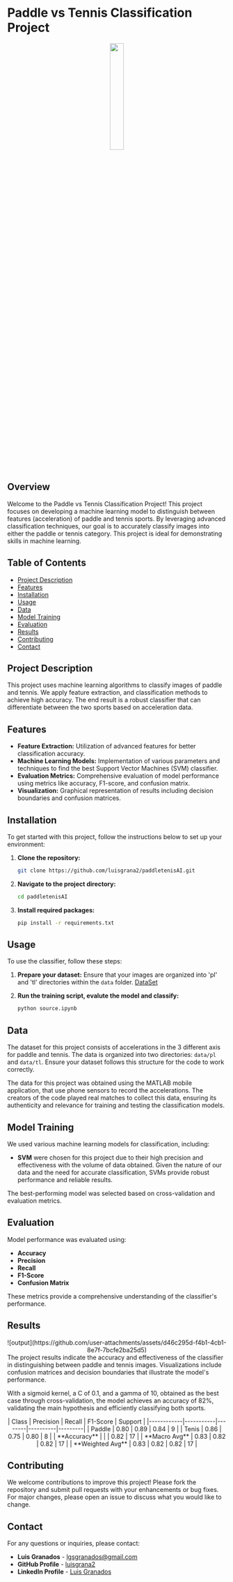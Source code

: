 # Paddle vs Tennis Classification Project


<div align="center">
  <img src="https://github.com/user-attachments/assets/596195ef-cc62-4f76-a22d-ab4018701a60" width="25%" height="25%">
</div>

## Overview

Welcome to the Paddle vs Tennis Classification Project! This project focuses on developing a machine learning model to distinguish between features (acceleration) of paddle and tennis sports. By leveraging advanced classification techniques, our goal is to accurately classify images into either the paddle or tennis category. This project is ideal for demonstrating skills in machine learning.

## Table of Contents

- [Project Description](#project-description)
- [Features](#features)
- [Installation](#installation)
- [Usage](#usage)
- [Data](#data)
- [Model Training](#model-training)
- [Evaluation](#evaluation)
- [Results](#results)
- [Contributing](#contributing)
- [Contact](#contact)

## Project Description

This project uses machine learning algorithms to classify images of paddle and tennis. We apply feature extraction, and classification methods to achieve high accuracy. The end result is a robust classifier that can differentiate between the two sports based on acceleration data.

## Features

- **Feature Extraction:** Utilization of advanced features for better classification accuracy.
- **Machine Learning Models:** Implementation of various parameters and techniques to find the best Support Vector Machines (SVM) classifier.
- **Evaluation Metrics:** Comprehensive evaluation of model performance using metrics like accuracy, F1-score, and confusion matrix.
- **Visualization:** Graphical representation of results including decision boundaries and confusion matrices.

## Installation

To get started with this project, follow the instructions below to set up your environment:

1. **Clone the repository:**

    ```bash
    git clone https://github.com/luisgrana2/paddletenisAI.git
    ```

2. **Navigate to the project directory:**

    ```bash
    cd paddletenisAI
    ```

3. **Install required packages:**

    ```bash
    pip install -r requirements.txt
    ```

## Usage

To use the classifier, follow these steps:

1. **Prepare your dataset:** Ensure that your images are organized into 'pl' and 'tl' directories within the `data` folder. [DataSet](https://www.dropbox.com/scl/fo/lavmrileb4d7olcy0jh90/ABZszViGbK9945CHZthSJq8?rlkey=jx2k6er74xwxykyeo5pwlmpys&st=5a2c42mp&dl=0)
2. **Run the training script, evalute the model and classify:**

    ```bash
    python source.ipynb
    ```

## Data

The dataset for this project consists of accelerations in the 3 different axis for paddle and tennis. The data is organized into two directories: `data/pl` and `data/tl`. Ensure your dataset follows this structure for the code to work correctly.

The data for this project was obtained using the MATLAB mobile application, that use phone sensors to record the accelerations. The creators of the code played real matches to collect this data, ensuring its authenticity and relevance for training and testing the classification models.

## Model Training

We used various machine learning models for classification, including:

- **SVM** were chosen for this project due to their high precision and effectiveness with the volume of data obtained. Given the nature of our data and the need for accurate classification, SVMs provide robust performance and reliable results.

The best-performing model was selected based on cross-validation and evaluation metrics.

## Evaluation

Model performance was evaluated using:

- **Accuracy**
- **Precision**
- **Recall**
- **F1-Score**
- **Confusion Matrix**

These metrics provide a comprehensive understanding of the classifier's performance.

## Results
<div align = "center">
  ![output](https://github.com/user-attachments/assets/d46c295d-f4b1-4cb1-8e7f-7bcfe2ba25d5)
</div>
The project results indicate the accuracy and effectiveness of the classifier in distinguishing between paddle and tennis images. Visualizations include confusion matrices and decision boundaries that illustrate the model's performance.

With a sigmoid kernel, a C of 0.1, and a gamma of 10, obtained as the best case through cross-validation, the model achieves an accuracy of 82%, validating the main hypothesis and efficiently classifying both sports.

<div align = "center">
  | Class      | Precision | Recall | F1-Score | Support |
  |------------|-----------|--------|----------|---------|
  | Paddle          | 0.80      | 0.89   | 0.84     | 9       |
  | Tenis          | 0.86      | 0.75   | 0.80     | 8       |
  | **Accuracy**  |           |        | 0.82     | 17      |
  | **Macro Avg** | 0.83      | 0.82   | 0.82     | 17      |
  | **Weighted Avg** | 0.83  | 0.82   | 0.82     | 17      |
</div>

## Contributing

We welcome contributions to improve this project! Please fork the repository and submit pull requests with your enhancements or bug fixes. For major changes, please open an issue to discuss what you would like to change.

## Contact

For any questions or inquiries, please contact:

- **Luis Granados** - [lgsgranados@gmail.com](mailto:lgsgranados@gmail.com)
- **GitHub Profile** - [luisgrana2](https://github.com/luisgrana2)
- **LinkedIn Profile** - [Luis Granados](https://www.linkedin.com/in/luis-granados-segura-099290222/)
